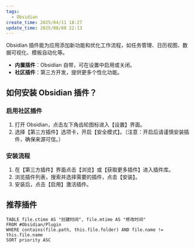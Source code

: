 ```yaml
---
tags:
  - Obsidian
create_time: 2025/04/11 18:27
update_time: 2025/08/08 22:13
---
```


Obsidian 插件能为应用添加新功能和优化工作流程，如任务管理、日历视图、数据可视化、模板自动化等。

- **内置插件**：Obsidian 自带，可在设置中启用或关闭。
- **社区插件**：第三方开发，提供更多个性化功能。

## 如何安装 Obsidian 插件？

### 启用社区插件

1. 打开 Obsidian，点击左下角齿轮图标进入【设置】界面。
2. 选择【第三方插件】选项卡，开启【安全模式】。（注意：开启后请谨慎安装插件，确保来源可信。）

### 安装流程

1. 在【第三方插件】界面点击【浏览】或【获取更多插件】进入插件库。
2. 浏览插件列表，搜索并选择需要的插件，点击【安装】。
3. 安装后，点击【启用】激活插件。

## 推荐插件

```dataview
TABLE file.ctime AS "创建时间", file.mtime AS "修改时间"
FROM #Obsidian/Plugin 
WHERE contains(file.path, this.file.folder) AND file.name != this.file.name
SORT priority ASC
```
